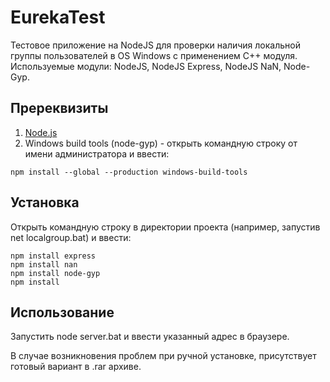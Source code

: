 # EurekaTest
Тестовое приложение на NodeJS для проверки наличия локальной группы пользователей в OS Windows с применением C++ модуля.
Используемые модули: NodeJS, NodeJS Express, NodeJS NaN, Node-Gyp.

## Пререквизиты
1. [Node.js](https://nodejs.org/en/)
2. Windows build tools (node-gyp) - открыть командную строку от имени администратора и ввести:
```
npm install --global --production windows-build-tools
```

## Установка
Открыть командную строку в директории проекта (например, запустив net localgroup.bat) и ввести:
```
npm install express
npm install nan
npm install node-gyp
npm install
```

## Использование
Запустить node server.bat и ввести указанный адрес в браузере.

В случае возникновения проблем при ручной установке, присутствует готовый вариант в .rar архиве.
